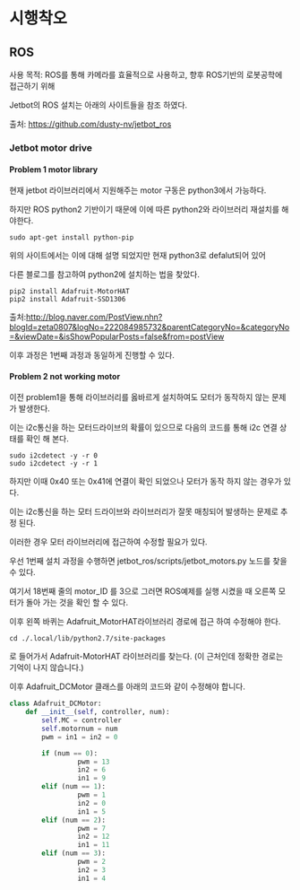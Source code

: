 # 시행착오

## ROS

사용 목적: ROS를 통해 카메라를 효율적으로 사용하고, 향후 ROS기반의 로봇공학에 접근하기 위해


Jetbot의 ROS 설치는 아래의 사이트들을 참조 하였다.

출처: <https://github.com/dusty-nv/jetbot_ros>


### Jetbot motor drive

#### Problem 1 motor library
현재 jetbot 라이브러리에서 지원해주는 motor 구동은 python3에서 가능하다.

하지만 ROS python2 기반이기 때문에 이에 따른 python2와 라이브러리 재설치를 해야한다.

```
sudo apt-get install python-pip
```

위의 사이트에서는 이에 대해 설명 되었지만 현재 python3로 defalut되어 있어

다른 블로그를 참고하여 python2에 설치하는 법을 찾았다. 

```
pip2 install Adafruit-MotorHAT
pip2 install Adafruit-SSD1306
```
출처:http://blog.naver.com/PostView.nhn?blogId=zeta0807&logNo=222084985732&parentCategoryNo=&categoryNo=&viewDate=&isShowPopularPosts=false&from=postView

이후 과정은 1번째 과정과 동일하게 진행할 수 있다.

#### Problem 2 not working motor
이전 problem1을 통해 라이브러리를 옳바르게 설치하여도 모터가 동작하지 않는 문제가 발생한다.

이는 i2c통신을 하는 모터드라이브의 확률이 있으므로 다음의 코드를 통해 i2c 연결 상태를 확인 해 본다.

```
sudo i2cdetect -y -r 0
sudo i2cdetect -y -r 1
```
하지만 이때 0x40 또는 0x41에 연결이 확인 되었으나 모터가 동작 하지 않는 경우가 있다.

이는 i2c통신을 하는 모터 드라이브와 라이브러리가 잘못 매칭되어 발생하는 문제로 추정 된다.

이러한 경우 모터 라이브러리에 접근하여 수정할 필요가 있다.

우선 1번째 설치 과정을 수행하면 jetbot_ros/scripts/jetbot_motors.py 노드를 찾을 수 있다.

여기서 18번째 줄의 motor_ID 를 3으로 그러면 ROS예제를 실행 시켰을 때 오른쪽 모터가 돌아 가는 것을 확인 할 수 있다.

이후 왼쪽 바퀴는 Adafruit_MotorHAT라이브러리 경로에 접근 하여 수정해야 한다.

```
cd ./.local/lib/python2.7/site-packages
```

로 들어가서 Adafruit-MotorHAT 라이브러리를 찾는다. (이 근처인데 정확한 경로는 기억이 나지 않습니다.)

이후 Adafruit_DCMotor 클래스를 아래의 코드와 같이 수정해야 합니다.

```python
class Adafruit_DCMotor:
    def __init__(self, controller, num):
        self.MC = controller
        self.motornum = num
        pwm = in1 = in2 = 0

        if (num == 0):
                 pwm = 13
                 in2 = 6
                 in1 = 9
        elif (num == 1):
                 pwm = 1
                 in2 = 0
                 in1 = 5
        elif (num == 2):
                 pwm = 7
                 in2 = 12
                 in1 = 11
        elif (num == 3):
                 pwm = 2
                 in2 = 3
                 in1 = 4
```
